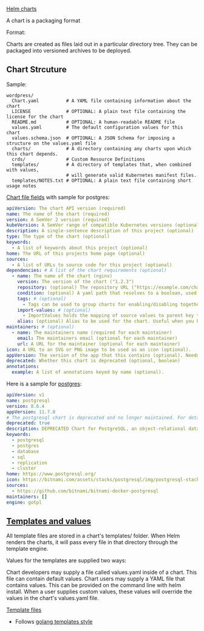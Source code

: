 [Helm charts](https://helm.sh/docs/topics/charts/)

A chart is a packaging format

Format:

Charts are created as files laid out in a particular directory tree. They can be packaged into versioned archives to be deployed.

Chart Strcuture
---------------

Sample:

```
wordpress/
  Chart.yaml          # A YAML file containing information about the chart
  LICENSE             # OPTIONAL: A plain text file containing the license for the chart
  README.md           # OPTIONAL: A human-readable README file
  values.yaml         # The default configuration values for this chart
  values.schema.json  # OPTIONAL: A JSON Schema for imposing a structure on the values.yaml file
  charts/             # A directory containing any charts upon which this chart depends.
  crds/               # Custom Resource Definitions
  templates/          # A directory of templates that, when combined with values,
                      # will generate valid Kubernetes manifest files.
  templates/NOTES.txt # OPTIONAL: A plain text file containing short usage notes
```
[Chart file fields](https://helm.sh/docs/topics/charts/#the-chartyaml-file) with sample for postgres:

```yaml
apiVersion: The chart API version (required)
name: The name of the chart (required)
version: A SemVer 2 version (required)
kubeVersion: A SemVer range of compatible Kubernetes versions (optional)
description: A single-sentence description of this project (optional)
type: The type of the chart (optional)
keywords:
  - A list of keywords about this project (optional)
home: The URL of this projects home page (optional)
sources:
  - A list of URLs to source code for this project (optional)
dependencies: # A list of the chart requirements (optional)
  - name: The name of the chart (nginx)
    version: The version of the chart ("1.2.3")
    repository: (optional) The repository URL ("https://example.com/charts") or alias ("@repo-name")
    condition: (optional) A yaml path that resolves to a boolean, used for enabling/disabling charts (e.g. subchart1.enabled )
    tags: # (optional)
      - Tags can be used to group charts for enabling/disabling together
    import-values: # (optional)
      - ImportValues holds the mapping of source values to parent key to be imported. Each item can be a string or pair of child/parent sublist items.
    alias: (optional) Alias to be used for the chart. Useful when you have to add the same chart multiple times
maintainers: # (optional)
  - name: The maintainers name (required for each maintainer)
    email: The maintainers email (optional for each maintainer)
    url: A URL for the maintainer (optional for each maintainer)
icon: A URL to an SVG or PNG image to be used as an icon (optional).
appVersion: The version of the app that this contains (optional). Needn't be SemVer. Quotes recommended.
deprecated: Whether this chart is deprecated (optional, boolean)
annotations:
  example: A list of annotations keyed by name (optional).
```

Here is a sample for [postgres](https://github.com/helm/charts/blob/master/stable/postgresql/Chart.yaml):

```yaml
apiVersion: v1
name: postgresql
version: 8.6.4
appVersion: 11.7.0
# The postgresql chart is deprecated and no longer maintained. For details deprecation, see the PROCESSES.md file.
deprecated: true
description: DEPRECATED Chart for PostgreSQL, an object-relational database management system (ORDBMS) with an emphasis on extensibility and on standards-compliance.
keywords:
  - postgresql
  - postgres
  - database
  - sql
  - replication
  - cluster
home: https://www.postgresql.org/
icon: https://bitnami.com/assets/stacks/postgresql/img/postgresql-stack-110x117.png
sources:
  - https://github.com/bitnami/bitnami-docker-postgresql
maintainers: []
engine: gotpl
```

## [Templates and values](https://helm.sh/docs/topics/charts/#templates-and-values)

All template files are stored in a chart's templates/ folder. When Helm renders the charts, it will pass every file in that directory through the template engine.

Values for the templates are supplied two ways:

Chart developers may supply a file called values.yaml inside of a chart. This file can contain default values.
Chart users may supply a YAML file that contains values. This can be provided on the command line with helm install.
When a user supplies custom values, these values will override the values in the chart's values.yaml file.

[Template files](https://helm.sh/docs/topics/charts/#template-files)

 - Follows [golang templates style](https://golang.org/pkg/text/template/)

